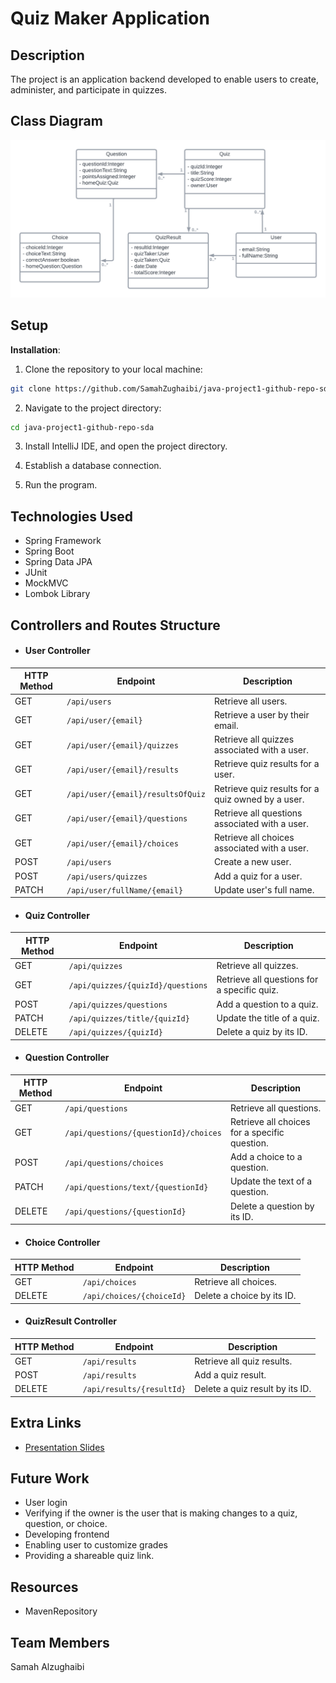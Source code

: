 # Quiz Maker Application

## Description

The project is an application backend developed to enable users to create, administer, and participate in quizzes. 

## Class Diagram

![Class Diagram](QuizMakerClassDiagram.png)

## Setup

**Installation**:

1. Clone the repository to your local machine:
```bash
git clone https://github.com/SamahZughaibi/java-project1-github-repo-sda.git
```

2. Navigate to the project directory:

```bash
cd java-project1-github-repo-sda
```
3. Install IntelliJ IDE, and open the project directory.

4. Establish a database connection.

5. Run the program.


## Technologies Used

- Spring Framework
- Spring Boot
- Spring Data JPA
- JUnit
- MockMVC
- Lombok Library

## Controllers and Routes Structure

- #### User Controller
| HTTP Method | Endpoint                     | Description                                       |
|-------------|------------------------------|---------------------------------------------------|
| GET         | `/api/users`                 | Retrieve all users.                              |
| GET         | `/api/user/{email}`          | Retrieve a user by their email.                   |
| GET         | `/api/user/{email}/quizzes`  | Retrieve all quizzes associated with a user.      |
| GET         | `/api/user/{email}/results`  | Retrieve quiz results for a user.                 |
| GET         | `/api/user/{email}/resultsOfQuiz` | Retrieve quiz results for a quiz owned by a user. |
| GET         | `/api/user/{email}/questions`| Retrieve all questions associated with a user.    |
| GET         | `/api/user/{email}/choices`  | Retrieve all choices associated with a user.      |
| POST        | `/api/users`                 | Create a new user.                                |
| POST        | `/api/users/quizzes`         | Add a quiz for a user.                            |
| PATCH       | `/api/user/fullName/{email}` | Update user's full name.                          |

- #### Quiz Controller
| HTTP Method | Endpoint                                 | Description                                       |
|-------------|------------------------------------------|---------------------------------------------------|
| GET         | `/api/quizzes`                           | Retrieve all quizzes.                             |
| GET         | `/api/quizzes/{quizId}/questions`        | Retrieve all questions for a specific quiz.       |
| POST        | `/api/quizzes/questions`                 | Add a question to a quiz.                         |
| PATCH       | `/api/quizzes/title/{quizId}`            | Update the title of a quiz.                       |
| DELETE      | `/api/quizzes/{quizId}`                  | Delete a quiz by its ID.                          |

- #### Question Controller
| HTTP Method | Endpoint                                | Description                                  |
|-------------|-----------------------------------------|----------------------------------------------|
| GET         | `/api/questions`                         | Retrieve all questions.                      |
| GET         | `/api/questions/{questionId}/choices`    | Retrieve all choices for a specific question. |
| POST        | `/api/questions/choices`                 | Add a choice to a question.                  |
| PATCH       | `/api/questions/text/{questionId}`        | Update the text of a question.               |
| DELETE      | `/api/questions/{questionId}`            | Delete a question by its ID.                 |

- #### Choice Controller
| HTTP Method | Endpoint                    | Description                              |
|-------------|-----------------------------|------------------------------------------|
| GET         | `/api/choices`              | Retrieve all choices.                    |
| DELETE      | `/api/choices/{choiceId}`   | Delete a choice by its ID.               |


- #### QuizResult Controller 
| HTTP Method | Endpoint                           | Description                                  |
|-------------|------------------------------------|----------------------------------------------|
| GET         | `/api/results`                     | Retrieve all quiz results.                   |
| POST        | `/api/results`                     | Add a quiz result.                           |
| DELETE      | `/api/results/{resultId}`          | Delete a quiz result by its ID.              |


## Extra Links

- [Presentation Slides](https://docs.google.com/presentation/d/1stFo-EYJtBmB_UE0bkDOlAQj8Bh0rc7QH58UuyTZwB8/edit?usp=sharing)


## Future Work

- User login
- Verifying if the owner is the user that is making changes to a quiz, question, or choice.
- Developing frontend
- Enabling user to customize grades
- Providing a shareable quiz link.

## Resources

- MavenRepository

## Team Members

Samah Alzughaibi
